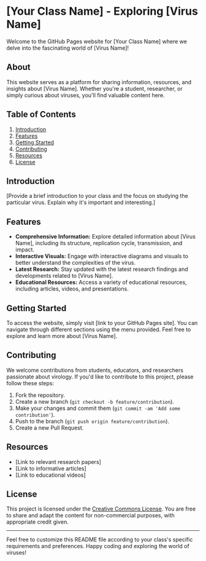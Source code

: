 # [Your Class Name] - Exploring [Virus Name]

Welcome to the GitHub Pages website for [Your Class Name] where we delve into the fascinating world of [Virus Name]!

## About
This website serves as a platform for sharing information, resources, and insights about [Virus Name]. Whether you're a student, researcher, or simply curious about viruses, you'll find valuable content here.

## Table of Contents
1. [Introduction](#introduction)
2. [Features](#features)
3. [Getting Started](#getting-started)
4. [Contributing](#contributing)
5. [Resources](#resources)
6. [License](#license)

## Introduction
[Provide a brief introduction to your class and the focus on studying the particular virus. Explain why it's important and interesting.]

## Features
- **Comprehensive Information:** Explore detailed information about [Virus Name], including its structure, replication cycle, transmission, and impact.
- **Interactive Visuals:** Engage with interactive diagrams and visuals to better understand the complexities of the virus.
- **Latest Research:** Stay updated with the latest research findings and developments related to [Virus Name].
- **Educational Resources:** Access a variety of educational resources, including articles, videos, and presentations.

## Getting Started
To access the website, simply visit [link to your GitHub Pages site]. You can navigate through different sections using the menu provided. Feel free to explore and learn more about [Virus Name].

## Contributing
We welcome contributions from students, educators, and researchers passionate about virology. If you'd like to contribute to this project, please follow these steps:
1. Fork the repository.
2. Create a new branch (`git checkout -b feature/contribution`).
3. Make your changes and commit them (`git commit -am 'Add some contribution'`).
4. Push to the branch (`git push origin feature/contribution`).
5. Create a new Pull Request.

## Resources
- [Link to relevant research papers]
- [Link to informative articles]
- [Link to educational videos]

## License
This project is licensed under the [Creative Commons License](https://creativecommons.org/licenses/by/4.0/). You are free to share and adapt the content for non-commercial purposes, with appropriate credit given.

---

Feel free to customize this README file according to your class's specific requirements and preferences. Happy coding and exploring the world of viruses!

